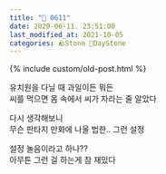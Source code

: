 ```yaml
---
title: "🌱 0611"
date: 2020-06-11. 23:51:00
last_modified_at: 2021-10-05
categories: 🪨Stone 🌱DayStone
---
```

{% include custom/old-post.html %}

유치원을 다닐 때 과일이든 뭐든  
씨를 먹으면 몸 속에서 씨가 자라는 줄 알았다  

다시 생각해보니  
무슨 판타지 만화에 나올 법한.. 그런 설정  

설정 놀음이라고 하나??  
아무튼 그런 걸 하는게 참 재밌다  
